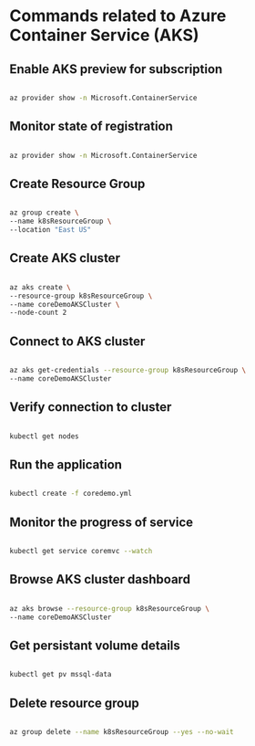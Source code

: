 # Commands related to Azure Container Service (AKS)

## Enable AKS preview for subscription

```bash

az provider show -n Microsoft.ContainerService

```

## Monitor state of registration

```bash

az provider show -n Microsoft.ContainerService

```

## Create Resource Group

```bash

az group create \
--name k8sResourceGroup \
--location "East US"

```

## Create AKS cluster

```bash

az aks create \
--resource-group k8sResourceGroup \
--name coreDemoAKSCluster \
--node-count 2

```

## Connect to AKS cluster

```bash

az aks get-credentials --resource-group k8sResourceGroup \
--name coreDemoAKSCluster

```

## Verify connection to cluster

```bash

kubectl get nodes

```

## Run the application

```bash

kubectl create -f coredemo.yml

```

## Monitor the progress of service

```bash

kubectl get service coremvc --watch

```

## Browse AKS cluster dashboard

```bash

az aks browse --resource-group k8sResourceGroup \
--name coreDemoAKSCluster

```

## Get persistant volume details

```bash

kubectl get pv mssql-data

```

## Delete resource group

```bash

az group delete --name k8sResourceGroup --yes --no-wait

```